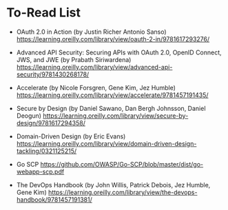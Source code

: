 # To-Read List

- OAuth 2.0 in Action (by Justin Richer Antonio Sanso)
https://learning.oreilly.com/library/view/oauth-2-in/9781617293276/

- Advanced API Security: Securing APIs with OAuth 2.0, OpenID Connect, JWS, and JWE (by Prabath Siriwardena)
https://learning.oreilly.com/library/view/advanced-api-security/9781430268178/

- Accelerate (by Nicole Forsgren, Gene Kim, Jez Humble)
https://learning.oreilly.com/library/view/accelerate/9781457191435/

- Secure by Design (by Daniel Sawano, Dan Bergh Johnsson, Daniel Deogun)
https://learning.oreilly.com/library/view/secure-by-design/9781617294358/

- Domain-Driven Design (by Eric Evans)
https://learning.oreilly.com/library/view/domain-driven-design-tackling/0321125215/

- Go SCP
https://github.com/OWASP/Go-SCP/blob/master/dist/go-webapp-scp.pdf

- The DevOps Handbook (by John Willis, Patrick Debois, Jez Humble, Gene Kim)
https://learning.oreilly.com/library/view/the-devops-handbook/9781457191381/